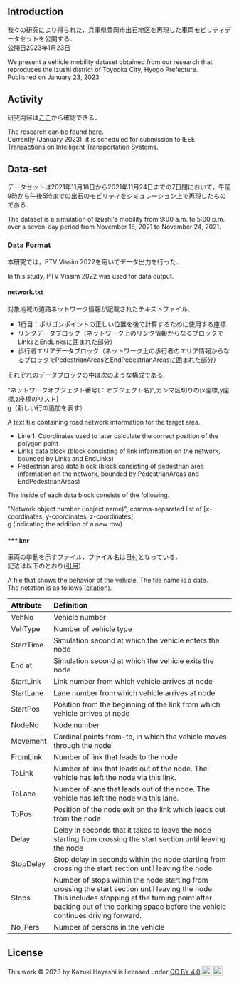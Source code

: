 ## Introduction
我々の研究により得られた，兵庫県豊岡市出石地区を再現した車両モビリティデータセットを公開する．
<br>
公開日2023年1月23日


We present a vehicle mobility dataset obtained from our research that reproduces the Izushi district of Toyooka City, Hyogo Prefecture.
<br>
Published on January 23, 2023

## Activity
研究内容は[ここ](https://ieeexplore.ieee.org/abstract/document/9767393)から確認できる．
<br>



The research can be found [here](https://ieeexplore.ieee.org/abstract/document/9767393).
<br>
Currently (January 2023), it is scheduled for submission to IEEE Transactions on Intelligent Transportation Systems.

## Data-set
データセットは2021年11月18日から2021年11月24日までの7日間において，午前9時から午後5時までの出石のモビリティをシミュレーション上で再現したものである．


The dataset is a simulation of Izushi's mobility from 9:00 a.m. to 5:00 p.m. over a seven-day period from November 18, 2021 to November 24, 2021.

### Data Format
本研究では，PTV Vissim 2022を用いてデータ出力を行った．


In this study, PTV Vissim 2022 was used for data output.

#### network.txt
対象地域の道路ネットワーク情報が記載されたテキストファイル．

- 1行目：ポリゴンポイントの正しい位置を後で計算するために使用する座標
- リンクデータブロック（ネットワーク上のリンク情報からなるブロックでLinksとEndLinksに囲まれた部分）
- 歩行者エリアデータブロック（ネットワーク上の歩行者のエリア情報からなるブロックでPedestrianAreasとEndPedestrianAreasに囲まれた部分）

それぞれのデータブロックの中は次のような構成である.

"ネットワークオブジェクト番号(：オブジェクト名)",カンマ区切りの[x座標,y座標,z座標のリスト]
<br>
g（新しい行の追加を表す）


A text file containing road network information for the target area.

- Line 1: Coordinates used to later calculate the correct position of the polygon point
- Links data block (block consisting of link information on the network, bounded by Links and EndLinks)
- Pedestrian area data block (block consisting of pedestrian area information on the network, bounded by PedestrianAreas and EndPedestrianAreas)

The inside of each data block consists of the following.

"Network object number (:object name)", comma-separated list of [x-coordinates, y-coordinates, z-coordinates].
<br>
g (indicating the addition of a new row)

#### ***.knr
車両の挙動を示すファイル．ファイル名は日付となっている．
<br>
記法は以下のとおり([引用](https://cgi.ptvgroup.com/vision-help/VISSIM_2022_ENG/Content/11_Auswertungen/AuswertungKnotenauswertung.htm)）．


A file that shows the behavior of the vehicle. The file name is a date.
<br>
The notation is as follows ([citation](https://cgi.ptvgroup.com/vision-help/VISSIM_2022_ENG/Content/11_Auswertungen/AuswertungKnotenauswertung.htm)).

|Attribute|Definition|
|:--|:--|
|VehNo|Vehicle number|
|VehType|Number of vehicle type|
|StartTime|Simulation second at which the vehicle enters the node|
|End at|Simulation second at which the vehicle exits the node|
|StartLink|Link number from which vehicle arrives at node|
|StartLane|Lane number from which vehicle arrives at node|
|StartPos|Position from the beginning of the link from which vehicle arrives at node|
|NodeNo|Node number|
|Movement|Cardinal points from-to, in which the vehicle moves through the node|
|FromLink|Number of link that leads to the node|
|ToLink|Number of link that leads out of the node. The vehicle has left the node via this link.|
|ToLane|Number of lane that leads out of the node. The vehicle has left the node via this lane.|
|ToPos|Position of the node exit on the link which leads out from the node|
|Delay|Delay in seconds that it takes to leave the node starting from crossing the start section until leaving the node|
|StopDelay|Stop delay in seconds within the node starting from crossing the start section until leaving the node|
|Stops|Number of stops within the node starting from crossing the start section until leaving the node. This includes stopping at the turning point after backing out of the parking space before the vehicle continues driving forward.|
|No_Pers|Number of persons in the vehicle|

## License
<p xmlns:cc="http://creativecommons.org/ns#" , ©＝&copy;>This work &copy; 2023 by <span property="cc:attributionName">Kazuki Hayashi</span> is licensed under <a href="http://creativecommons.org/licenses/by/4.0/?ref=chooser-v1" target="_blank" rel="license noopener noreferrer" style="display:inline-block;">CC BY 4.0<img style="height:22px!important;margin-left:3px;vertical-align:text-bottom;" src="https://mirrors.creativecommons.org/presskit/icons/cc.svg?ref=chooser-v1"><img style="height:22px!important;margin-left:3px;vertical-align:text-bottom;" src="https://mirrors.creativecommons.org/presskit/icons/by.svg?ref=chooser-v1"></a></p>
